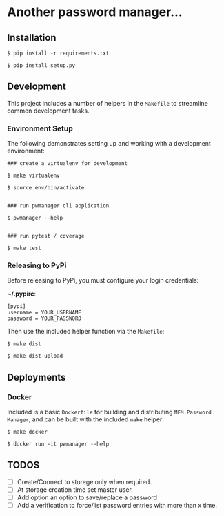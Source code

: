 # Another password manager...

## Installation

```
$ pip install -r requirements.txt

$ pip install setup.py
```

## Development

This project includes a number of helpers in the `Makefile` to streamline common development tasks.

### Environment Setup

The following demonstrates setting up and working with a development environment:

```
### create a virtualenv for development

$ make virtualenv

$ source env/bin/activate


### run pwmanager cli application

$ pwmanager --help


### run pytest / coverage

$ make test
```


### Releasing to PyPi

Before releasing to PyPi, you must configure your login credentials:

**~/.pypirc**:

```
[pypi]
username = YOUR_USERNAME
password = YOUR_PASSWORD
```

Then use the included helper function via the `Makefile`:

```
$ make dist

$ make dist-upload
```

## Deployments

### Docker

Included is a basic `Dockerfile` for building and distributing `MFM Password Manager`,
and can be built with the included `make` helper:

```
$ make docker

$ docker run -it pwmanager --help
```

## TODOS

- [ ] Create/Connect to storege only when required.
- [ ] At storage creation time set master user.
- [ ] Add option an option to save/replace a password
- [ ] Add a verification to force/list password entries with more than x time. 